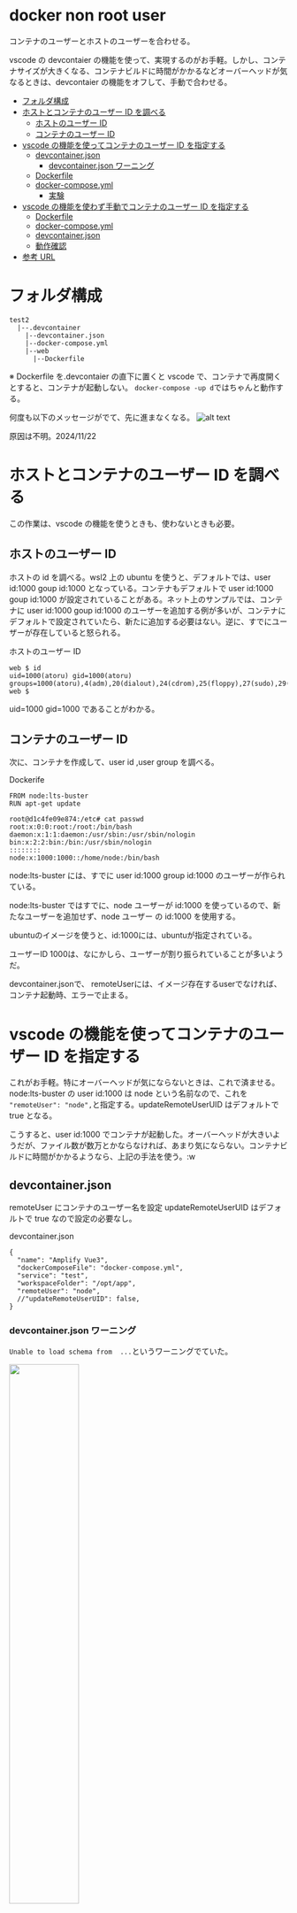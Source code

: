 <h1>docker non root user</h1>

コンテナのユーザーとホストのユーザーを合わせる。

vscode の devcontaier の機能を使って、実現するのがお手軽。しかし、コンテナサイズが大きくなる、コンテナビルドに時間がかかるなどオーバーヘッドが気なるときは、devcontaier の機能をオフして、手動で合わせる。

- [フォルダ構成](#フォルダ構成)
- [ホストとコンテナのユーザー ID を調べる](#ホストとコンテナのユーザー-id-を調べる)
  - [ホストのユーザー ID](#ホストのユーザー-id)
  - [コンテナのユーザー ID](#コンテナのユーザー-id)
- [vscode の機能を使ってコンテナのユーザー ID を指定する](#vscode-の機能を使ってコンテナのユーザー-id-を指定する)
  - [devcontainer.json](#devcontainerjson)
    - [devcontainer.json ワーニング](#devcontainerjson-ワーニング)
  - [Dockerfile](#dockerfile)
  - [docker-compose.yml](#docker-composeyml)
    - [実験](#実験)
- [vscode の機能を使わず手動でコンテナのユーザー ID を指定する](#vscode-の機能を使わず手動でコンテナのユーザー-id-を指定する)
  - [Dockerfile](#dockerfile-1)
  - [docker-compose.yml](#docker-composeyml-1)
  - [devcontainer.json](#devcontainerjson-1)
  - [動作確認](#動作確認)
- [参考 URL](#参考-url)

# フォルダ構成

```
test2
  |--.devcontainer
    |--devcontainer.json
    |--docker-compose.yml
    |--web
      |--Dockerfile
```

※ Dockerfile を.devcontaier の直下に置くと vscode で、コンテナで再度開くとすると、コンテナが起動しない。
`docker-compose -up d`ではちゃんと動作する。

何度も以下のメッセージがでて、先に進まなくなる。
![alt text](images/image-4.png)

原因は不明。2024/11/22

# ホストとコンテナのユーザー ID を調べる

この作業は、vscode の機能を使うときも、使わないときも必要。

## ホストのユーザー ID

ホストの id を調べる。wsl2 上の ubuntu を使うと、デフォルトでは、user id:1000 goup id:1000 となっている。コンテナもデフォルトで user id:1000 goup id:1000 が設定されていることがある。ネット上のサンプルでは、コンテナに user id:1000 goup id:1000 のユーザーを追加する例が多いが、コンテナにデフォルトで設定されていたら、新たに追加する必要はない。逆に、すでにユーザーが存在していると怒られる。

ホストのユーザー ID

```
web $ id
uid=1000(atoru) gid=1000(atoru) groups=1000(atoru),4(adm),20(dialout),24(cdrom),25(floppy),27(sudo),29(audio),30(dip),44(video),46(plugdev),117(netdev),1001(docker)
web $
```

uid=1000 gid=1000 であることがわかる。

## コンテナのユーザー ID

次に、コンテナを作成して、user id ,user group を調べる。

Dockerife

```
FROM node:lts-buster
RUN apt-get update
```

```
root@d1c4fe09e874:/etc# cat passwd
root:x:0:0:root:/root:/bin/bash
daemon:x:1:1:daemon:/usr/sbin:/usr/sbin/nologin
bin:x:2:2:bin:/bin:/usr/sbin/nologin
::::::::
node:x:1000:1000::/home/node:/bin/bash
```

node:lts-buster には、すでに user id:1000 group id:1000 のユーザーが作られている。

node:lts-buster ではすでに、node ユーザーが id:1000 を使っているので、新たなユーザーを追加せず、node ユーザー の id:1000 を使用する。

ubuntuのイメージを使うと、id:1000には、ubuntuが指定されている。

ユーザーID 1000は、なにかしら、ユーザーが割り振られていることが多いようだ。

devcontainer.jsonで、 remoteUserには、イメージ存在するuserでなければ、コンテナ起動時、エラーで止まる。

# vscode の機能を使ってコンテナのユーザー ID を指定する

これがお手軽。特にオーバーヘッドが気にならないときは、これで済ませる。
node:lts-buster の user id:1000 は node という名前なので、これを`
  "remoteUser": "node",`と指定する。updateRemoteUserUID はデフォルトで true となる。

こうすると、user id:1000 でコンテナが起動した。オーバーヘッドが大きいようだが、ファイル数が数万とかならなければ、あまり気にならない。コンテナビルドに時間がかかるようなら、上記の手法を使う。:w

## devcontainer.json

remoteUser にコンテナのユーザー名を設定
updateRemoteUserUID はデフォルトで true なので設定の必要なし。

devcontainer.json

```
{
  "name": "Amplify Vue3",
  "dockerComposeFile": "docker-compose.yml",
  "service": "test",
  "workspaceFolder": "/opt/app",
  "remoteUser": "node",
  //"updateRemoteUserUID": false,
}
```

### devcontainer.json ワーニング

`Unable to load schema from  ...`というワーニングでていた。

<img src = "images/image.png" width=50%>

```
Unable to load schema from 'https://raw.githubusercontent.com/devcontainers/spec/main/schemas/devContainer.schema.json': .(768)
```

settings.json の先頭に以下の設定を追加したら、でなくなった。先頭に入れないと行けない。

```
"json.schemaDownload.enable": true,
```

<img src = "images/image-1.png" width=50%>

<img src = "images/image-2.png" width=50%>

<img src = "images/image-3.png" width=50%>

[Unable to load schema from vscode://schemas/settings/folder \| bobbyhadz](https://bobbyhadz.com/blog/unable-to-load-schema-from-vscode-cannot-open)

## Dockerfile

Dockerfile

```
web $ cat Dockerfile
FROM node:lts-buster

RUN apt-get update
#    apt-get install vim -y && \
#    groupadd -g 1000 app_user && \
#    useradd -m -s /bin/bash -u 1000 -g 1000 app_user
#RUN mkdir -p /opt/app && chown -R app_user:app_user /opt/app
#RUN mkdir -p /opt/app && chown -R 1000:1000 /opt/app
WORKDIR /opt/app

#USER app_user
#USER 1000
```

## docker-compose.yml

ホストのカレントフォルダの一つ上のフォルダををコンテナのフォルダにバインドすること。
vscode は、.devcontaier の一つ上のフォルダから起動するが、コンテナは、.devcontaier をカレントフォルダとして起動するため。

```
    volumes:
      - ..:/opt/app
```

docker-compose.yml

```
services:
  test:
    build:
      dockerfile: ./web/Dockerfile
    stdin_open: true
    tty: true
    working_dir: '/opt/app'
    volumes:
      - ..:/opt/app
      # - ./app:/opt/app
      #- ~/.aws/:/root/.aws/
      #    user: "1000:1000"
```

### 実験

docker-compose.yml で`./app:/opt/app`として、docker-compose.yml で新たなフォルダを生成するで新たなフォルダを生成する。そうすると、ホストにバインドされた`./app`はルート権限となる。docker-compose.yml で新しいフォルダを作るとユーザー権限ではアクセスできなくなるので注意。

ホストにユーザー権限で、`./app`を先に作り、docker-compose.yml で新たにフォルダを生成しなければホストの権限のまま。この手法を使うには、docker-compose.yml の先回りが必要。トラブルで悩まないように、docker-compose.yml で新たなフォルダを作らないほうがいい。また、ホストのカレントフォルダをバインドすれば、README.md、プロジェクトフォルダ .devcontainer が同じ階層になり、git で管理しやすいので、 とくに理由がなければ、ホストのカレントフォルダをバインドする。

docker-compose.yml

```
services:
  test:
    build:
      dockerfile: ./web/Dockerfile
    stdin_open: true
    tty: true
    working_dir: '/opt/app'
    volumes:
     # - ..:/opt/app
      - ./app:/opt/app
        #- ~/.aws/:/root/.aws/
#    user: "1000:1000"
```

# vscode の機能を使わず手動でコンテナのユーザー ID を指定する

いろいろ設定が必要なので、最初は vscode の機能を使って、オーバーヘッドが気になったときに、手動にする。

## Dockerfile

```
FROM node:lts-buster

RUN apt-get update
#    apt-get install vim -y && \
#    groupadd -g 1000 app_user && \
#    useradd -m -s /bin/bash -u 1000 -g 1000 app_user
#RUN mkdir -p /opt/app && chown -R app_user:app_user /opt/app
RUN mkdir -p /opt/app && chown -R 1000:1000 /opt/app
WORKDIR /opt/app

#USER app_user
USER node
```

※docker-compose.yml でユーザーを指定して起動するなら必要ないが、Dockerfile の動作検証のために、実行ユーザーを指定した。Dockerfile の動作確認、docker-compose.yml の動作確認と順番を追っていくので実行ユーザーを指定したほうがいい。

ポイントは、WORKDIR でフォルダを作成するのではなく、ユーザー権限のフォルダを先に作って、そのフォルダに移動する。コマンで、フォルダを作成すると、root 権限となってしまう。

```
RUN mkdir -p /opt/app && chown -R 1000:1000 /opt/app
WORKDIR /opt/app
```

コンテナを起動し、コンテ内でファイルを作成し、ホストで権限を確認する。

```
web $ docker run -it bfeb bash
node@bfdc7a628f07:/opt/app$ touch a.txt
node@bfdc7a628f07:/opt/app$ ls
a.txt
node@bfdc7a628f07:/opt/app$
```

ホストで、ユーザー権限となっていることが確認できる。

```
test2 $ ls -la
合計 16
drwxr-xr-x  3 atoru atoru 4096 11月 19 14:40 .
drwxr-xr-x 51 atoru atoru 4096 11月 18 21:39 ..
drwxr-xr-x  3 atoru atoru 4096 11月 19 14:47 .devcontainer
-rw-r--r--  1 atoru atoru 2643 11月 19 15:09 README.md
-rw-r--r--  1 atoru atoru    0 11月 19 14:17 a.txt
```

## docker-compose.yml

user を指定する。

docker-compose.yml

```
services:
  test:
    build:
      dockerfile: ./web/Dockerfile
    stdin_open: true
    tty: true
    working_dir: '/opt/app'
    volumes:
      - ..:/opt/app
        # - ./app:/opt/app
        #- ~/.aws/:/root/.aws/
    user: "1000:1000"
```

## devcontainer.json

vscode の機能をオフする。

```
  "remoteUser": <コンテナのユーザー名>
  "updateRemoteUserUID": false, <<<
```

```
{
  "name": "Amplify Vue3",
  "dockerComposeFile": "docker-compose.yml",
  "service": "test",
  "workspaceFolder": "/opt/app",
  // "remoteUser": "atoru",
  "updateRemoteUserUID": false,
}
```

## 動作確認

vscode でコンテナを起動して、動作確認する

コンテナでファイル作成

```
node@aafdc671b6b6:/opt/app$ touch b.txt
node@aafdc671b6b6:/opt/app$
node@aafdc671b6b6:/opt/app$
```

ホストで権限を確認

```
test2 $ ls -la
合計 20
drwxr-xr-x  3 atoru atoru 4096 11月 19 15:24 .
drwxr-xr-x 51 atoru atoru 4096 11月 18 21:39 ..
drwxr-xr-x  3 atoru atoru 4096 11月 19 15:23 .devcontainer
-rw-r--r--  1 atoru atoru 5012 11月 19 15:20 README.md
-rw-r--r--  1 atoru atoru    0 11月 19 14:17 a.txt
-rw-r--r--  1 atoru atoru    0 11月 19 15:24 b.txt
```

コンテナで作成したファイルの権限がホストのユーザーとなっている。これで OK。

# 参考 URL

[node などのコンテナイメージで devcontainer を使うと uid が変わらなくて困る問題への対処 \- おは代々木ダイアリー](https://ohayoyogi.hatenablog.com/entry/2023/01/12/133415)

[Visual Studio Code リモート開発を使用して開発コンテナを作成する](https://code.visualstudio.com/docs/devcontainers/create-dev-container#_extend-your-docker-compose-file-for-development)

[Docker や VSCode \+ Remote\-Container のパーミッション問題に立ち向かう](https://zenn.dev/forrep/articles/8c0304ad420c8e)

[Docker コンテナ内での作業ユーザー作成方法](https://zenn.dev/aidemy/articles/3b34214b9aabf4)

[devcontainer でホスト側のファイル権限が root になる問題の対処 \- ツー](https://celeron1ghz.hatenablog.com/entry/2024/02/25/110807)

